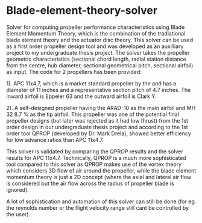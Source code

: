 # Blade-element-theory-solver
Solver for computing propeller performance characteristics using Blade Element Momentum Theory, which is the combination of the tradiational blade element theory and the actuator disc theory. This solver can be used as a first order propeller design tool and was developed as an auxilliary project to my undergraduate thesis project.
The solver takes the propeller geometric characteristics (sectional chord length, radial station distance from the centre, hub diameter, sectional geometrical pitch, sectional airfoil) as input. The code for 2 propellers has been provided:

1). APC 11x4.7, which is a market standard propeller by the and has a diameter of 11 inches and a representative section pitch of 4.7 inches. The inward airfoil is Eppeler 63 and the outward airfoil is Clark Y.

2). A self-designed propeller having the ARAD-10 as the main airfoil and MH 32 8.7 % as the tip airfoil. This propeller was one of the potential final propeller designs (but later was rejected as it had low thrust) from the 1st order design in our undergraduate thesis project and according to the 1st order tool QPROP (developed by Dr. Mark Drela), showed better efficiency for low advance ratios than APC 11x4.7.

This solver is validated by comparing the QPROP results and the solver results for APC 11x4.7. Technically, QPROP is a much more sophisticated tool compared to this solver as QPROP makes use of the vortex theory which considers 3D flow of air around the propeller, while the blade element momentum theory is just a 2D concept (where the axial and lateral air flow is considered but the air flow across the radius of propeller blade is ignored).

A lot of sophistication and automation of this solver can still be done (for eg. the reynolds number or the flight velocity range still cant be controlled by the user)
